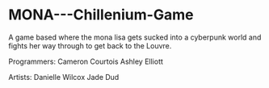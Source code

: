 # MONA---Chillenium-Game
A game based where the mona lisa gets sucked into a cyberpunk world and fights her way through to get back to the Louvre. 

Programmers:
Cameron Courtois
Ashley Elliott

Artists:
Danielle Wilcox
Jade Dud
